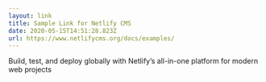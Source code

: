 ```yaml
---
layout: link
title: Sample Link for Netlify CMS
date: 2020-05-15T14:51:28.823Z
url: https://www.netlifycms.org/docs/examples/
---
```

Build, test, and deploy globally with Netlify’s all-in-one platform for modern web projects